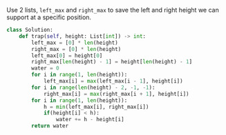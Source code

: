 Use 2 lists, `left_max` and `right_max` to save the left and right height we can support at a specific position.

```python
class Solution:
    def trap(self, height: List[int]) -> int:
        left_max = [0] * len(height)
        right_max = [0] * len(height)
        left_max[0] = height[0]
        right_max[len(height) - 1] = height[len(height) - 1]
        water = 0
        for i in range(1, len(height)):
            left_max[i] = max(left_max[i - 1], height[i])
        for i in range(len(height) - 2, -1, -1):
            right_max[i] = max(right_max[i + 1], height[i])
        for i in range(1, len(height)):
            h = min(left_max[i], right_max[i])
            if(height[i] < h):
                water += h - height[i]
        return water
```
